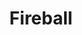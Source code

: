 ---
title: "Fireball"
index:
  - fireball
permalink: /spells/fireball/
tags:
  - Spell
  - 3rd Level
  - Evocation
  - Damage
  - Fire
available_for:
  - Sorcerer
  - Wizard
level: "3rd Level"
school: "Evocation"
range: "150 ft"
area: "20 ft"
shape: "Sphere"
comp:
  - V
  - S
  - M
material: "a tiny ball of bat guano and sulfur."
attack: "DEX Save"
effect: "Fire"
description: |
  A bright streak flashes from your pointing finger to a point you choose within range and then blossoms with a low roar into an explosion of flame. Each creature in a 20-foot-radius sphere centered on that point must make a dexterity saving throw. A target takes 8d6 fire damage on a failed save, or half as much damage on a successful one.

  The fire spreads around corners. It ignites flammable objects in the area that aren't being worn or carried.

  **At higher levels.** When you cast this spell using a spell slot of 4th level or higher, the damage increases by 1d6 for each slot level above 3rd.
excerpt: "A bright streak flashes from your pointing finger to a point you choose within range and then blossoms with a low roar into an explosion of flame."
source: "Basic Rules"
---
